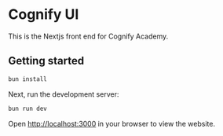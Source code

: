# Cognify UI

This is the Nextjs front end for Cognify Academy.

## Getting started

```bash
bun install
```

Next, run the development server:

```bash
bun run dev
```

Open [http://localhost:3000](http://localhost:3000) in your browser to view the website.
